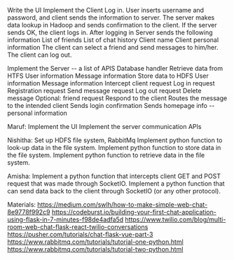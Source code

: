 
Write the UI
Implement the Client 
Log in. User inserts username and password, and client sends the information to server. The server makes data lookup in Hadoop and sends confirmation to the client. If the server sends OK, the client logs in. 
After logging in Server sends the following information
List of friends
List of chat history
Client name
Client personal information
The client can select a friend and send messages to him/her.
The client can log out.


Implement the Server -- a list of APIS
Database handler
Retrieve data from HTFS
User information
Message information
Store data to HDFS
User information
Message information
Intercept client request
Log in request
Registration request
Send message request
Log out request
Delete message
Optional: friend request
Respond to the client
Routes the message to the intended client
Sends login confirmation
Sends homepage info -- personal information


Maruf:
Implement the UI
Implement the server communication APIs

Nishitha:
Set up HDFS file system, RabbitMq
Implement python function to look-up data in the file system.
Implement python function to store data in the file system.
Implement python function to retrieve data in the file system.

Amisha:
Implement a python function that intercepts client GET and POST request that was made through SocketIO.
Implement a python function that can send data back to the client through SocketIO (or any other protocol). 


Materials:
https://medium.com/swlh/how-to-make-simple-web-chat-8e9778f992c9
https://codeburst.io/building-your-first-chat-application-using-flask-in-7-minutes-f98de4adfa5d
https://www.twilio.com/blog/multi-room-web-chat-flask-react-twilio-conversations
https://pusher.com/tutorials/chat-flask-vue-part-3
https://www.rabbitmq.com/tutorials/tutorial-one-python.html
https://www.rabbitmq.com/tutorials/tutorial-two-python.html

